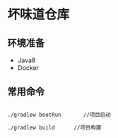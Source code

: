 # 坏味道仓库

## 环境准备
- Java8
- Docker

## 常用命令
```bash

./gradlew bootRun       //项目启动

./gradlew build      //项目构建

```
